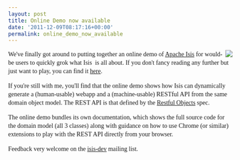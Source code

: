 ```yaml
---
layout: post
title: Online Demo now available
date: '2011-12-09T08:17:16+00:00'
permalink: online_demo_now_available
---
```

<a href="http://mmyco.co.uk:8180/isis-onlinedemo/"><span style="font-family: Georgia, 'Times New Roman', 'Bitstream Charter', Times, serif; line-height: 19px; "><img src="http://danhaywood.files.wordpress.com/2011/12/apacheisisonlinedemoscreenshot.png?w=150" align="right" style="border-width: initial; border-color: initial; border-width: initial; border-color: initial; border-width: initial; border-color: initial; border-width: initial; border-color: initial; " /></span> </a>
  <p><span style="font-family: Georgia, 'Times New Roman', 'Bitstream Charter', Times, serif; line-height: 19px; ">We'v</span><span style="font-family: Georgia, 'Times New Roman', 'Bitstream Charter', Times, serif; line-height: 19px; ">e finally got around to putting together an online demo of </span><a title="Apache Isis" href="http://incubator.apache.org/isis" target="_blank" data-mce-href="http://incubator.apache.org/isis" style="font-family: Georgia, 'Times New Roman', 'Bitstream Charter', Times, serif; line-height: 19px; ">Apache Isis</a><span style="font-family: Georgia, 'Times New Roman', 'Bitstream Charter', Times, serif; line-height: 19px; ">&nbsp;for would-be users to quickly grok what Isis&nbsp;</span><span style="font-family: Georgia, 'Times New Roman', 'Bitstream Charter', Times, serif; line-height: 19px; ">&nbsp;is a</span><span style="font-family: Georgia, 'Times New Roman', 'Bitstream Charter', Times, serif; line-height: 19px; ">ll about. If you don't fancy reading any further but just want to play, you can find it&nbsp;</span><a title="here" href="http://mmyco.co.uk:8180/isis-onlinedemo/" target="_blank" data-mce-href="http://mmyco.co.uk:8180/isis-onlinedemo/" style="font-family: Georgia, 'Times New Roman', 'Bitstream Charter', Times, serif; line-height: 19px; ">here</a><span style="font-family: Georgia, 'Times New Roman', 'Bitstream Charter', Times, serif; line-height: 19px; ">.</span></p> 
  <div> </div> 
  <div> 
    <p style="font-family: Georgia, 'Times New Roman', 'Bitstream Charter', Times, serif; line-height: 19px; ">If you're still with me, you'll find that the online demo shows how Isis can dynamically generate a (human-usable) webapp and a (machine-usable) RESTful API from the same domain object model. The REST API is that&nbsp;defined by the <a title="Restful Objects" href="http://restfulobjects.org/" target="_blank" data-mce-href="http://restfulobjects.org">Restful Objects</a> spec.</p> 
    <p style="font-family: Georgia, 'Times New Roman', 'Bitstream Charter', Times, serif; line-height: 19px; ">The online demo bundles its own documentation, which shows the full source code for the domain model (all 3 classes) along with guidance on how to use Chrome (or similar) extensions to play with the REST API directly from your browser.</p> 
    <p><span style="font-family: Georgia, 'Times New Roman', 'Bitstream Charter', Times, serif; line-height: 19px; ">Feedback very welcome on the</span><span style="font-family: Georgia, 'Times New Roman', 'Bitstream Charter', Times, serif; line-height: 19px; "> </span><a title="isis-dev" href="mailto:isis-dev@incubator.apache.org" target="_blank" data-mce-href="mailto:isis-dev@incubator.apache.org" style="font-family: Georgia, 'Times New Roman', 'Bitstream Charter', Times, serif; line-height: 19px; ">isis-dev</a><span style="font-family: Georgia, 'Times New Roman', 'Bitstream Charter', Times, serif; line-height: 19px; "> </span><span style="font-family: Georgia, 'Times New Roman', 'Bitstream Charter', Times, serif; line-height: 19px; ">mailing list.</span> </p> 
  </div>
